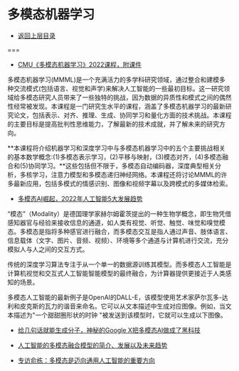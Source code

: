 # 多模态机器学习

* [返回上层目录](../README.md)





===

* [CMU《多模态机器学习》2022课程，附课件](https://mp.weixin.qq.com/s/edzVvfwI58PA6Zqp_8Hw8w)

多模态机器学习(MMML)是一个充满活力的多学科研究领域，通过整合和建模多种交流模式(包括语言、视觉和声学)来解决人工智能的一些最初目标。这一研究领域给多模态研究人员带来了一些独特的挑战，因为数据的异质性和模式之间的偶然性经常被发现。本课程是一门研究生水平的课程，涵盖了多模态机器学习的最新研究论文，包括表示、对齐、推理、生成、协同学习和量化方面的技术挑战。本课程的主要目标是提高批判性思维能力，了解最新的技术成就，并了解未来的研究方向。

**本课程将介绍机器学习和深度学习中与多模态机器学习中的五个主要挑战相关的基本数学概念:(1)多模态表示学习，(2)平移与映射，(3)模态对齐，(4)多模态融合和(5)协同学习。**这些包括但不限于，多模态自动编码器，深度典型相关分析，多核学习，注意力模型和多模态递归神经网络。本课程还将讨论MMML的许多最新应用，包括多模式的情感识别、图像和视频字幕以及跨模式的多媒体检索。

* [多模态AI崛起，2022年人工智能5大发展趋势](http://www.360doc.com/content/22/0501/22/34851163_1029325440.shtml)

“模态”（Modality）是德国理学家赫尔姆霍茨提出的一种生物学概念，即生物凭借感知器官与经验来接收信息的通道，如人类有视觉、听觉、触觉、味觉和嗅觉模态。多模态是指将多种感官进行融合，而多模态交互是指人通过声音、肢体语言、信息载体（文字、图片、音频、视频）、环境等多个通道与计算机进行交流，充分模拟人与人之间的交互方式。

传统的深度学习算法专注于从一个单一的数据源训练其模型。而多模态人工智能是计算机视觉和交互式人工智能智能模型的最终融合，为计算器提供更接近于人类感知的场景。

多模态人工智能的最新例子是OpenAI的DALL-E，该模型使用艺术家萨尔瓦多-达利和皮克斯的瓦力的谐音来命名。它可以从文本描述中生成对应图像。例如，当文本描述为"一个甜甜圈形状的时钟 "被发送到该模型时，它就可以生成以下图像。

* [给几句话就能生成分子，神秘的Google X把多模态AI做成了黑科技](https://baijiahao.baidu.com/s?id=1732425466492284736&wfr=spider&for=pc)

* [人工智能的多模态融合模型的简介、发展以及未来趋势](https://blog.csdn.net/qq_41185868/article/details/123026149)

* [专访俞栋：多模态是迈向通用人工智能的重要方向](https://www.chinait.com/ai-cloud-edge/43409.html)

